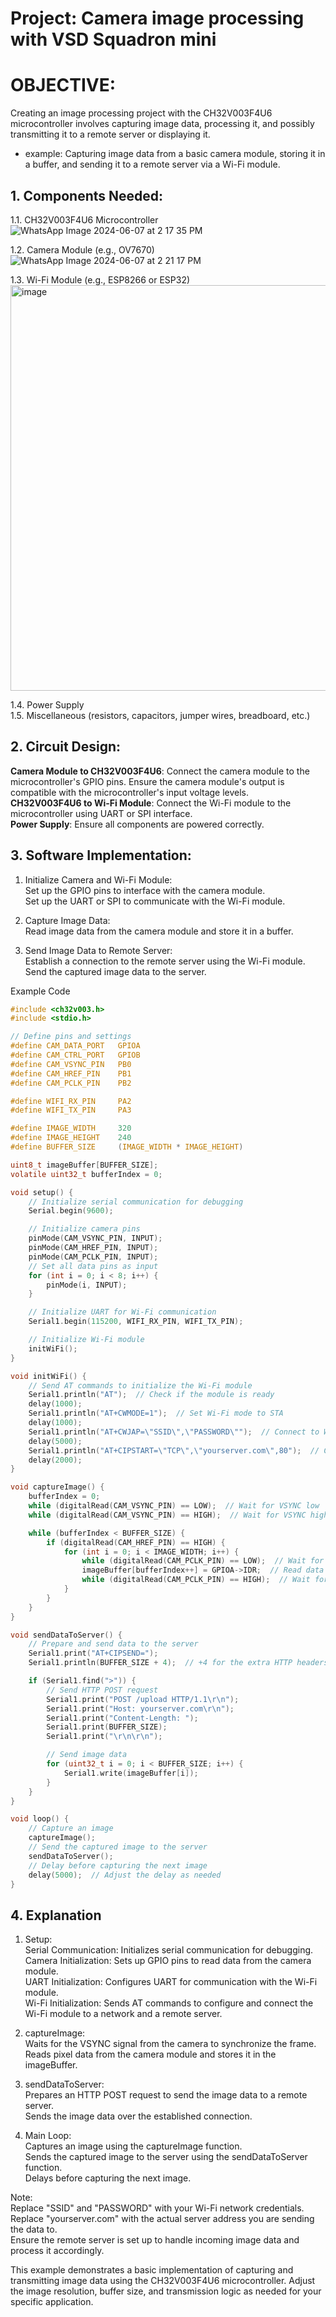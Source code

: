 # Project: Camera image processing with VSD Squadron mini 

# OBJECTIVE:  
Creating an image processing project with the CH32V003F4U6 microcontroller involves capturing image data, processing it, and possibly transmitting it to a remote server or displaying it.  

- example: Capturing image data from a basic camera module, storing it in a buffer, and sending it to a remote server via a Wi-Fi module.

## 1. Components Needed:  

1.1. CH32V003F4U6 Microcontroller  
![WhatsApp Image 2024-06-07 at 2 17 35 PM](https://github.com/nkrvlsi/FIFO/assets/170950241/d3712cd8-e68d-44ed-9f5c-2deaf802a7ad)  

1.2. Camera Module (e.g., OV7670)  
![WhatsApp Image 2024-06-07 at 2 21 17 PM](https://github.com/nkrvlsi/FIFO/assets/170950241/ddd2ce3b-9228-40da-93ce-627d4cb4fd0b)

1.3. Wi-Fi Module (e.g., ESP8266 or ESP32)   
<img width="649" alt="image" src="https://github.com/nkrvlsi/FIFO/assets/170950241/e1fa0a17-1bec-49ad-8138-24a1a9b9757d">  

1.4. Power Supply  
1.5. Miscellaneous (resistors, capacitors, jumper wires, breadboard, etc.)  

## 2. Circuit Design:  

**Camera Module to CH32V003F4U6**: Connect the camera module to the microcontroller's GPIO pins. Ensure the camera module's output is compatible with the microcontroller's input voltage levels.  
**CH32V003F4U6 to Wi-Fi Module**: Connect the Wi-Fi module to the microcontroller using UART or SPI interface.  
**Power Supply**: Ensure all components are powered correctly.  

## 3. Software Implementation:  

1. Initialize Camera and Wi-Fi Module:  
	Set up the GPIO pins to interface with the camera module.  
	Set up the UART or SPI to communicate with the Wi-Fi module.  

2. Capture Image Data:  
	Read image data from the camera module and store it in a buffer.  

3. Send Image Data to Remote Server:  
	Establish a connection to the remote server using the Wi-Fi module.  
	Send the captured image data to the server.  

Example Code  
```c
#include <ch32v003.h>
#include <stdio.h>

// Define pins and settings
#define CAM_DATA_PORT   GPIOA
#define CAM_CTRL_PORT   GPIOB
#define CAM_VSYNC_PIN   PB0
#define CAM_HREF_PIN    PB1
#define CAM_PCLK_PIN    PB2

#define WIFI_RX_PIN     PA2
#define WIFI_TX_PIN     PA3

#define IMAGE_WIDTH     320
#define IMAGE_HEIGHT    240
#define BUFFER_SIZE     (IMAGE_WIDTH * IMAGE_HEIGHT)

uint8_t imageBuffer[BUFFER_SIZE];
volatile uint32_t bufferIndex = 0;

void setup() {
    // Initialize serial communication for debugging
    Serial.begin(9600);

    // Initialize camera pins
    pinMode(CAM_VSYNC_PIN, INPUT);
    pinMode(CAM_HREF_PIN, INPUT);
    pinMode(CAM_PCLK_PIN, INPUT);
    // Set all data pins as input
    for (int i = 0; i < 8; i++) {
        pinMode(i, INPUT);
    }

    // Initialize UART for Wi-Fi communication
    Serial1.begin(115200, WIFI_RX_PIN, WIFI_TX_PIN);

    // Initialize Wi-Fi module
    initWiFi();
}

void initWiFi() {
    // Send AT commands to initialize the Wi-Fi module
    Serial1.println("AT");  // Check if the module is ready
    delay(1000);
    Serial1.println("AT+CWMODE=1");  // Set Wi-Fi mode to STA
    delay(1000);
    Serial1.println("AT+CWJAP=\"SSID\",\"PASSWORD\"");  // Connect to Wi-Fi network
    delay(5000);
    Serial1.println("AT+CIPSTART=\"TCP\",\"yourserver.com\",80");  // Connect to the remote server
    delay(2000);
}

void captureImage() {
    bufferIndex = 0;
    while (digitalRead(CAM_VSYNC_PIN) == LOW);  // Wait for VSYNC low
    while (digitalRead(CAM_VSYNC_PIN) == HIGH);  // Wait for VSYNC high

    while (bufferIndex < BUFFER_SIZE) {
        if (digitalRead(CAM_HREF_PIN) == HIGH) {
            for (int i = 0; i < IMAGE_WIDTH; i++) {
                while (digitalRead(CAM_PCLK_PIN) == LOW);  // Wait for PCLK low
                imageBuffer[bufferIndex++] = GPIOA->IDR;  // Read data
                while (digitalRead(CAM_PCLK_PIN) == HIGH);  // Wait for PCLK high
            }
        }
    }
}

void sendDataToServer() {
    // Prepare and send data to the server
    Serial1.print("AT+CIPSEND=");
    Serial1.println(BUFFER_SIZE + 4);  // +4 for the extra HTTP headers

    if (Serial1.find(">")) {
        // Send HTTP POST request
        Serial1.print("POST /upload HTTP/1.1\r\n");
        Serial1.print("Host: yourserver.com\r\n");
        Serial1.print("Content-Length: ");
        Serial1.print(BUFFER_SIZE);
        Serial1.print("\r\n\r\n");

        // Send image data
        for (uint32_t i = 0; i < BUFFER_SIZE; i++) {
            Serial1.write(imageBuffer[i]);
        }
    }
}

void loop() {
    // Capture an image
    captureImage();
    // Send the captured image to the server
    sendDataToServer();
    // Delay before capturing the next image
    delay(5000);  // Adjust the delay as needed
}
```

## 4. Explanation  
1. Setup:  
Serial Communication: Initializes serial communication for debugging.  
Camera Initialization: Sets up GPIO pins to read data from the camera module.  
UART Initialization: Configures UART for communication with the Wi-Fi module.  
Wi-Fi Initialization: Sends AT commands to configure and connect the Wi-Fi module to a network and a remote server.  
 
2. captureImage:  
Waits for the VSYNC signal from the camera to synchronize the frame.  
Reads pixel data from the camera module and stores it in the imageBuffer.  

3. sendDataToServer:  
Prepares an HTTP POST request to send the image data to a remote server.  
Sends the image data over the established connection.  

4. Main Loop:  
Captures an image using the captureImage function.  
Sends the captured image to the server using the sendDataToServer function.  
Delays before capturing the next image.  

Note:  
Replace "SSID" and "PASSWORD" with your Wi-Fi network credentials.  
Replace "yourserver.com" with the actual server address you are sending the data to.  
Ensure the remote server is set up to handle incoming image data and process it accordingly.  

This example demonstrates a basic implementation of capturing and transmitting image data using the CH32V003F4U6 microcontroller. Adjust the image resolution, buffer size, and transmission logic as needed for your specific application.  
